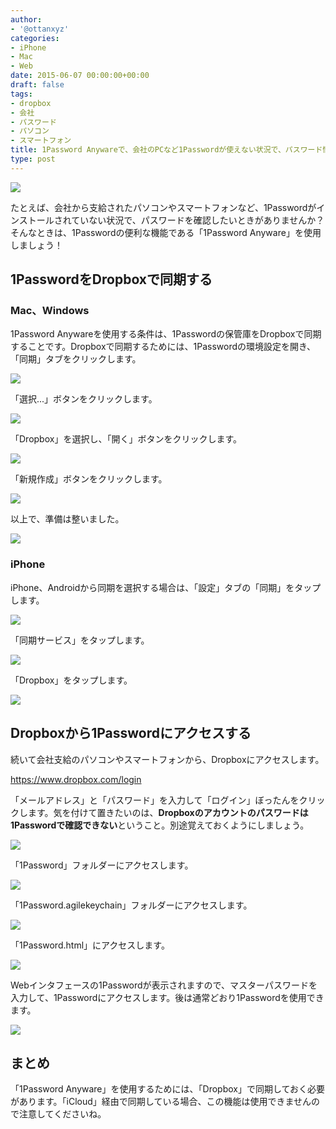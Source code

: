 ```yaml
---
author:
- '@ottanxyz'
categories:
- iPhone
- Mac
- Web
date: 2015-06-07 00:00:00+00:00
draft: false
tags:
- dropbox
- 会社
- パスワード
- パソコン
- スマートフォン
title: 1Password Anywareで、会社のPCなど1Passwordが使えない状況で、パスワード情報にアクセスする方法
type: post
---
```


![](150607-5573dfa6567b2.jpg)






たとえば、会社から支給されたパソコンやスマートフォンなど、1Passwordがインストールされていない状況で、パスワードを確認したいときがありませんか？そんなときは、1Passwordの便利な機能である「1Password Anyware」を使用しましょう！





## 1PasswordをDropboxで同期する





### Mac、Windows





1Password Anywareを使用する条件は、1Passwordの保管庫をDropboxで同期することです。Dropboxで同期するためには、1Passwordの環境設定を開き、「同期」タブをクリックします。





![](150607-5573dc58ef151.png)






「選択...」ボタンをクリックします。





![](150607-5573dc5b884ee.png)






「Dropbox」を選択し、「開く」ボタンをクリックします。





![](150607-5573dc5e3ca19.png)






「新規作成」ボタンをクリックします。





![](150607-5573dc6197382.png)






以上で、準備は整いました。





![](150607-5573dc64433e0.png)






### iPhone





iPhone、Androidから同期を選択する場合は、「設定」タブの「同期」をタップします。





![](150607-5573e695b130c.png)






「同期サービス」をタップします。





![](150607-5573e69847ba8.png)






「Dropbox」をタップします。





![](150607-5573e69b63533.png)






## Dropboxから1Passwordにアクセスする





続いて会社支給のパソコンやスマートフォンから、Dropboxにアクセスします。



https://www.dropbox.com/login



「メールアドレス」と「パスワード」を入力して「ログイン」ぼったんをクリックします。気を付けて置きたいのは、**Dropboxのアカウントのパスワードは1Passwordで確認できない**ということ。別途覚えておくようにしましょう。





![](150607-5573dc69374ba.png)






「1Password」フォルダーにアクセスします。





![](150607-5573dc6c7f920.png)






「1Password.agilekeychain」フォルダーにアクセスします。





![](150607-5573dc6e29655.png)






「1Password.html」にアクセスします。





![](150607-5573dc6fb3571.png)






Webインタフェースの1Passwordが表示されますので、マスターパスワードを入力して、1Passwordにアクセスします。後は通常どおり1Passwordを使用できます。





![](150607-5573dc71b1a2b.png)






## まとめ





「1Password Anyware」を使用するためには、「Dropbox」で同期しておく必要があります。「iCloud」経由で同期している場合、この機能は使用できませんので注意してくださいね。